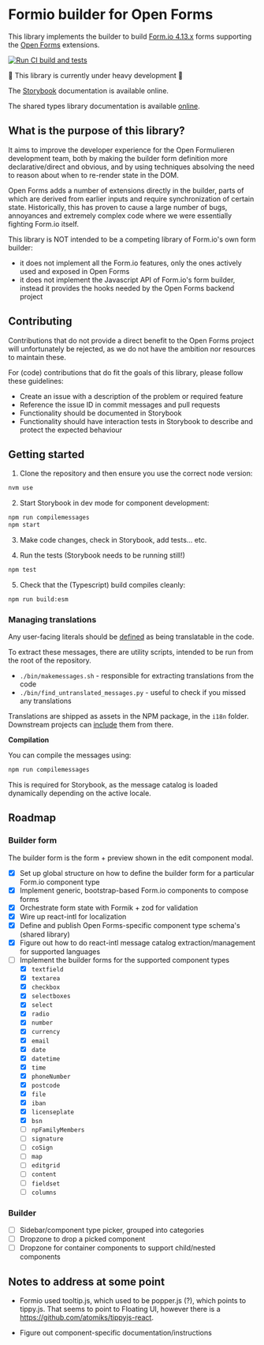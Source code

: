 # Formio builder for Open Forms

This library implements the builder to build
[Form.io 4.13.x](https://github.com/formio/formio.js/tree/4.13.x/) forms supporting the
[Open Forms](https://github.com/open-formulieren/open-forms) extensions.

[![Run CI build and tests](https://github.com/open-formulieren/formio-builder/actions/workflows/ci.yml/badge.svg)](https://github.com/open-formulieren/formio-builder/actions/workflows/ci.yml)

:construction: This library is currently under heavy development :construction:

The [Storybook](https://open-formulieren.github.io/formio-builder/) documentation is available
online.

The shared types library documentation is available
[online](https://open-formulieren.github.io/types/).

## What is the purpose of this library?

It aims to improve the developer experience for the Open Formulieren development team, both by
making the builder form definition more declarative/direct and obvious, and by using techniques
absolving the need to reason about when to re-render state in the DOM.

Open Forms adds a number of extensions directly in the builder, parts of which are derived from
earlier inputs and require synchronization of certain state. Historically, this has proven to cause
a large number of bugs, annoyances and extremely complex code where we were essentially fighting
Form.io itself.

This library is NOT intended to be a competing library of Form.io's own form builder:

- it does not implement all the Form.io features, only the ones actively used and exposed in Open
  Forms
- it does not implement the Javascript API of Form.io's form builder, instead it provides the hooks
  needed by the Open Forms backend project

## Contributing

Contributions that do not provide a direct benefit to the Open Forms project will unfortunately be
rejected, as we do not have the ambition nor resources to maintain these.

For (code) contributions that do fit the goals of this library, please follow these guidelines:

- Create an issue with a description of the problem or required feature
- Reference the issue ID in commit messages and pull requests
- Functionality should be documented in Storybook
- Functionality should have interaction tests in Storybook to describe and protect the expected
  behaviour

## Getting started

1. Clone the repository and then ensure you use the correct node version:

```bash
nvm use
```

2. Start Storybook in dev mode for component development:

```bash
npm run compilemessages
npm start
```

3. Make code changes, check in Storybook, add tests... etc.

4. Run the tests (Storybook needs to be running still!)

```bash
npm test
```

5. Check that the (Typescript) build compiles cleanly:

```bash
npm run build:esm
```

### Managing translations

Any user-facing literals should be
[defined](https://formatjs.io/docs/getting-started/message-declaration/) as being translatable in
the code.

To extract these messages, there are utility scripts, intended to be run from the root of the
repository.

- `./bin/makemessages.sh` - responsible for extracting translations from the code
- `./bin/find_untranslated_messages.py` - useful to check if you missed any translations

Translations are shipped as assets in the NPM package, in the `i18n` folder. Downstream projects can
[include](https://formatjs.io/docs/guides/distribute-libraries#declaring-with-a-convention) them
from there.

**Compilation**

You can compile the messages using:

```bash
npm run compilemessages
```

This is required for Storybook, as the message catalog is loaded dynamically depending on the active
locale.

## Roadmap

### Builder form

The builder form is the form + preview shown in the edit component modal.

- [x] Set up global structure on how to define the builder form for a particular Form.io component
      type
- [x] Implement generic, bootstrap-based Form.io components to compose forms
- [x] Orchestrate form state with Formik + zod for validation
- [x] Wire up react-intl for localization
- [x] Define and publish Open Forms-specific component type schema's (shared library)
- [x] Figure out how to do react-intl message catalog extraction/management for supported languages
- [ ] Implement the builder forms for the supported component types
  - [x] `textfield`
  - [x] `textarea`
  - [x] `checkbox`
  - [x] `selectboxes`
  - [x] `select`
  - [x] `radio`
  - [x] `number`
  - [x] `currency`
  - [x] `email`
  - [x] `date`
  - [x] `datetime`
  - [x] `time`
  - [x] `phoneNumber`
  - [x] `postcode`
  - [x] `file`
  - [x] `iban`
  - [x] `licenseplate`
  - [x] `bsn`
  - [ ] `npFamilyMembers`
  - [ ] `signature`
  - [ ] `coSign`
  - [ ] `map`
  - [ ] `editgrid`
  - [ ] `content`
  - [ ] `fieldset`
  - [ ] `columns`

### Builder

- [ ] Sidebar/component type picker, grouped into categories
- [ ] Dropzone to drop a picked component
- [ ] Dropzone for container components to support child/nested components

## Notes to address at some point

- Formio used tooltip.js, which used to be popper.js (?), which points to tippy.js. That seems to
  point to Floating UI, however there is a https://github.com/atomiks/tippyjs-react.

- Figure out component-specific documentation/instructions

